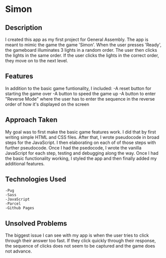 # Simon

## Description
I created this app as my first project for General Assembly. The app is meant to mimic the game the game 'Simon'. When the user presses 'Ready', the gameboard illuminates 3 lights in a random order. The user then clicks the lights in the same order. If the user clicks the lights in the correct order, they move on to the next level.

## Features
In addition to the basic game funtionality, I included:
    -A reset button for starting the game over
    -A button to speed the game up
    -A button to enter "Reverse Mode" where the user has to enter the sequence in the reverse order of how it's displayed on the screen

## Approach Taken
My goal was to first make the basic game features work. I did that by first writing simple HTML and CSS files. After that, I wrote pseudocode in broad steps for the JavaScript. I then elaborating on each of of those steps with further pseudocode. Once I had the psedocode, I wrote the vanilla JavaScript for each step, testing and debugging along the way. Once I had the basic functionality working, I styled the app and then finally added my additional features.

## Technologies Used
    -Pug
    -Sass
    -JavaScript
    -Parcel
    -Github Pages

## Unsolved Problems
The biggest issue I can see with my app is when the user tries to click through their answer too fast. If they click quickly through their response, the sequence of clicks does not seem to be captured and the game does not advance. 

